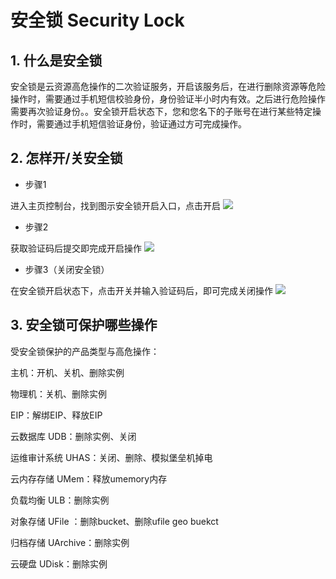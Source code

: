 # 安全锁 Security Lock

## 1\. 什么是安全锁

安全锁是云资源高危操作的二次验证服务，开启该服务后，在进行删除资源等危险操作时，需要通过手机短信校验身份，身份验证半小时内有效。之后进行危险操作需要再次验证身份。。安全锁开启状态下，您和您名下的子账号在进行某些特定操作时，需要通过手机短信验证身份，验证通过方可完成操作。

## 2\. 怎样开/关安全锁

  - 步骤1

进入主页控制台，找到图示安全锁开启入口，点击开启 ![](/management_monitor/安全锁.png)

  - 步骤2

获取验证码后提交即完成开启操作 ![](/management_monitor/开启安全锁.png)

  - 步骤3（关闭安全锁）

在安全锁开启状态下，点击开关并输入验证码后，即可完成关闭操作 ![](/management_monitor/关闭安全锁.png)

## 3\. 安全锁可保护哪些操作

受安全锁保护的产品类型与高危操作：

主机：开机、关机、删除实例

物理机：关机、删除实例

EIP：解绑EIP、释放EIP

云数据库 UDB：删除实例、关闭

运维审计系统 UHAS：关闭、删除、模拟堡垒机掉电

云内存存储 UMem：释放umemory内存

负载均衡 ULB：删除实例

对象存储 UFile ：删除bucket、删除ufile geo buekct

归档存储 UArchive：删除实例

云硬盘 UDisk：删除实例
